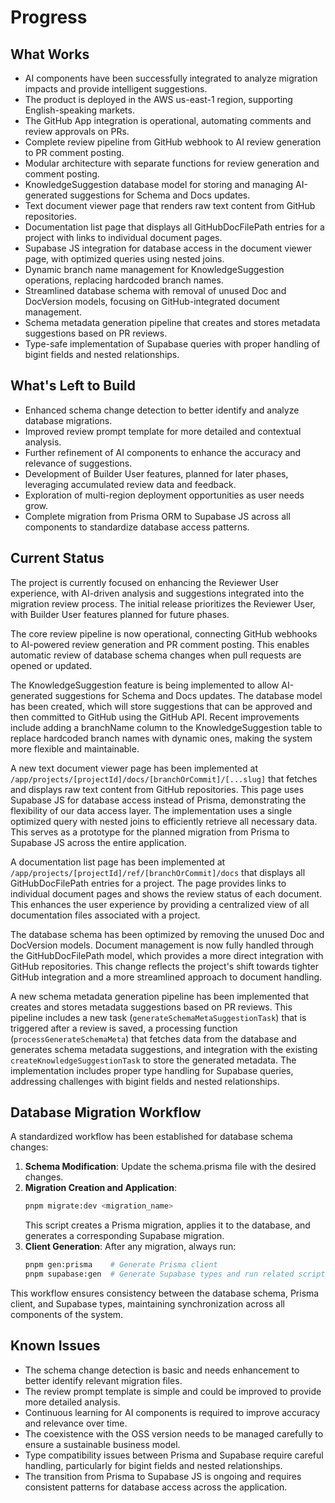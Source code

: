 # Progress

## What Works

- AI components have been successfully integrated to analyze migration impacts and provide intelligent suggestions.
- The product is deployed in the AWS us-east-1 region, supporting English-speaking markets.
- The GitHub App integration is operational, automating comments and review approvals on PRs.
- Complete review pipeline from GitHub webhook to AI review generation to PR comment posting.
- Modular architecture with separate functions for review generation and comment posting.
- KnowledgeSuggestion database model for storing and managing AI-generated suggestions for Schema and Docs updates.
- Text document viewer page that renders raw text content from GitHub repositories.
- Documentation list page that displays all GitHubDocFilePath entries for a project with links to individual document pages.
- Supabase JS integration for database access in the document viewer page, with optimized queries using nested joins.
- Dynamic branch name management for KnowledgeSuggestion operations, replacing hardcoded branch names.
- Streamlined database schema with removal of unused Doc and DocVersion models, focusing on GitHub-integrated document management.
- Schema metadata generation pipeline that creates and stores metadata suggestions based on PR reviews.
- Type-safe implementation of Supabase queries with proper handling of bigint fields and nested relationships.

## What's Left to Build

- Enhanced schema change detection to better identify and analyze database migrations.
- Improved review prompt template for more detailed and contextual analysis.
- Further refinement of AI components to enhance the accuracy and relevance of suggestions.
- Development of Builder User features, planned for later phases, leveraging accumulated review data and feedback.
- Exploration of multi-region deployment opportunities as user needs grow.
- Complete migration from Prisma ORM to Supabase JS across all components to standardize database access patterns.

## Current Status

The project is currently focused on enhancing the Reviewer User experience, with AI-driven analysis and suggestions integrated into the migration review process. The initial release prioritizes the Reviewer User, with Builder User features planned for future phases.

The core review pipeline is now operational, connecting GitHub webhooks to AI-powered review generation and PR comment posting. This enables automatic review of database schema changes when pull requests are opened or updated.

The KnowledgeSuggestion feature is being implemented to allow AI-generated suggestions for Schema and Docs updates. The database model has been created, which will store suggestions that can be approved and then committed to GitHub using the GitHub API. Recent improvements include adding a branchName column to the KnowledgeSuggestion table to replace hardcoded branch names with dynamic ones, making the system more flexible and maintainable.

A new text document viewer page has been implemented at `/app/projects/[projectId]/docs/[branchOrCommit]/[...slug]` that fetches and displays raw text content from GitHub repositories. This page uses Supabase JS for database access instead of Prisma, demonstrating the flexibility of our data access layer. The implementation uses a single optimized query with nested joins to efficiently retrieve all necessary data. This serves as a prototype for the planned migration from Prisma to Supabase JS across the entire application.

A documentation list page has been implemented at `/app/projects/[projectId]/ref/[branchOrCommit]/docs` that displays all GitHubDocFilePath entries for a project. The page provides links to individual document pages and shows the review status of each document. This enhances the user experience by providing a centralized view of all documentation files associated with a project.

The database schema has been optimized by removing the unused Doc and DocVersion models. Document management is now fully handled through the GitHubDocFilePath model, which provides a more direct integration with GitHub repositories. This change reflects the project's shift towards tighter GitHub integration and a more streamlined approach to document handling.

A new schema metadata generation pipeline has been implemented that creates and stores metadata suggestions based on PR reviews. This pipeline includes a new task (`generateSchemaMetaSuggestionTask`) that is triggered after a review is saved, a processing function (`processGenerateSchemaMeta`) that fetches data from the database and generates schema metadata suggestions, and integration with the existing `createKnowledgeSuggestionTask` to store the generated metadata. The implementation includes proper type handling for Supabase queries, addressing challenges with bigint fields and nested relationships.

## Database Migration Workflow

A standardized workflow has been established for database schema changes:

1. **Schema Modification**: Update the schema.prisma file with the desired changes.
2. **Migration Creation and Application**: 
   ```bash
   pnpm migrate:dev <migration_name>
   ```
   This script creates a Prisma migration, applies it to the database, and generates a corresponding Supabase migration.
3. **Client Generation**: After any migration, always run:
   ```bash
   pnpm gen:prisma    # Generate Prisma client
   pnpm supabase:gen  # Generate Supabase types and run related scripts
   ```

This workflow ensures consistency between the database schema, Prisma client, and Supabase types, maintaining synchronization across all components of the system.

## Known Issues

- The schema change detection is basic and needs enhancement to better identify relevant migration files.
- The review prompt template is simple and could be improved to provide more detailed analysis.
- Continuous learning for AI components is required to improve accuracy and relevance over time.
- The coexistence with the OSS version needs to be managed carefully to ensure a sustainable business model.
- Type compatibility issues between Prisma and Supabase require careful handling, particularly for bigint fields and nested relationships.
- The transition from Prisma to Supabase JS is ongoing and requires consistent patterns for database access across the application.
